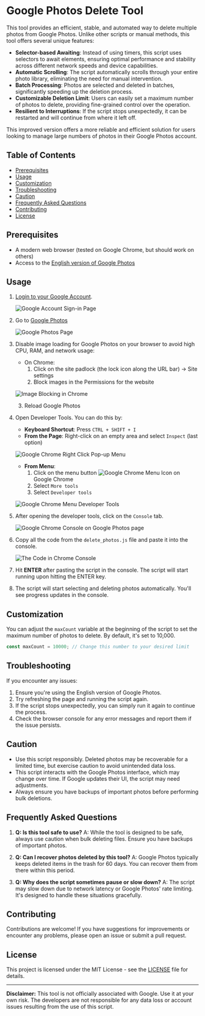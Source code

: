 # Google Photos Delete Tool

This tool provides an efficient, stable, and automated way to delete multiple photos from Google Photos. Unlike other scripts or manual methods, this tool offers several unique features:

- **Selector-based Awaiting**: Instead of using timers, this script uses selectors to await elements, ensuring optimal performance and stability across different network speeds and device capabilities.
- **Automatic Scrolling**: The script automatically scrolls through your entire photo library, eliminating the need for manual intervention.
- **Batch Processing**: Photos are selected and deleted in batches, significantly speeding up the deletion process.
- **Customizable Deletion Limit**: Users can easily set a maximum number of photos to delete, providing fine-grained control over the operation.
- **Resilient to Interruptions**: If the script stops unexpectedly, it can be restarted and will continue from where it left off.

This improved version offers a more reliable and efficient solution for users looking to manage large numbers of photos in their Google Photos account.

## Table of Contents

- [Prerequisites](#prerequisites)
- [Usage](#usage)
- [Customization](#customization)
- [Troubleshooting](#troubleshooting)
- [Caution](#caution)
- [Frequently Asked Questions](#frequently-asked-questions)
- [Contributing](#contributing)
- [License](#license)

## Prerequisites

- A modern web browser (tested on Google Chrome, but should work on others)
- Access to the [English version of Google Photos](https://photos.google.com/?hl=en)

## Usage

1. [Login to your Google Account](https://accounts.google.com/ServiceLogin).

   ![Google Account Sign-in Page](images/google-signin-page.jpg)

2. Go to [Google Photos](https://photos.google.com/?hl=en)

   ![Google Photos Page](images/google-photos-page.jpg)

3. Disable image loading for Google Photos on your browser to avoid high CPU, RAM, and network usage:

   - On Chrome:
     1. Click on the site padlock (the lock icon along the URL bar) -> Site settings
     2. Block images in the Permissions for the website

   ![Image Blocking in Chrome](images/image_block.png)

   3. Reload Google Photos

4. Open Developer Tools. You can do this by:

   - **Keyboard Shortcut**: Press `CTRL + SHIFT + I`
   - **From the Page**: Right-click on an empty area and select `Inspect` (last option)

   ![Google Chrome Right Click Pop-up Menu](images/chrome-popup-menu.jpg)

   - **From Menu**: 
     1. Click on the menu button ![Google Chrome Menu Icon](images/chrome-menu-icon.jpg) on Google Chrome
     2. Select `More tools`
     3. Select `Developer tools`

   ![Google Chrome Menu Developer Tools](images/chrome-menu-popup.jpg)

5. After opening the developer tools, click on the `Console` tab.

   ![Google Chrome Console on Google Photos page](images/chrome-console.jpg)

6. Copy all the code from the `delete_photos.js` file and paste it into the console.

   ![The Code in Chrome Console](images/code-in-console.jpg)

7. Hit **ENTER** after pasting the script in the console. The script will start running upon hitting the ENTER key.

8. The script will start selecting and deleting photos automatically. You'll see progress updates in the console.

## Customization

You can adjust the `maxCount` variable at the beginning of the script to set the maximum number of photos to delete. By default, it's set to 10,000.

```javascript
const maxCount = 10000; // Change this number to your desired limit
```

## Troubleshooting

If you encounter any issues:

1. Ensure you're using the English version of Google Photos.
2. Try refreshing the page and running the script again.
3. If the script stops unexpectedly, you can simply run it again to continue the process.
4. Check the browser console for any error messages and report them if the issue persists.

## Caution

- Use this script responsibly. Deleted photos may be recoverable for a limited time, but exercise caution to avoid unintended data loss.
- This script interacts with the Google Photos interface, which may change over time. If Google updates their UI, the script may need adjustments.
- Always ensure you have backups of important photos before performing bulk deletions.

## Frequently Asked Questions

1. **Q: Is this tool safe to use?**
   A: While the tool is designed to be safe, always use caution when bulk deleting files. Ensure you have backups of important photos.

2. **Q: Can I recover photos deleted by this tool?**
   A: Google Photos typically keeps deleted items in the trash for 60 days. You can recover them from there within this period.

3. **Q: Why does the script sometimes pause or slow down?**
   A: The script may slow down due to network latency or Google Photos' rate limiting. It's designed to handle these situations gracefully.

## Contributing

Contributions are welcome! If you have suggestions for improvements or encounter any problems, please open an issue or submit a pull request.

## License

This project is licensed under the MIT License - see the [LICENSE](LICENSE) file for details.

---

**Disclaimer:** This tool is not officially associated with Google. Use it at your own risk. The developers are not responsible for any data loss or account issues resulting from the use of this script.
